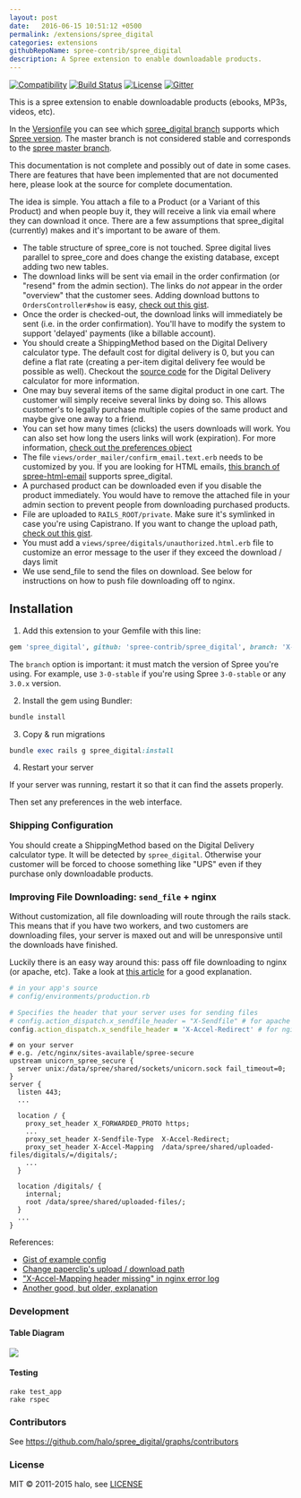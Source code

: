 ```yaml
---
layout: post
date:   2016-06-15 10:51:12 +0500
permalink: /extensions/spree_digital
categories: extensions
githubRepoName: spree-contrib/spree_digital
description: A Spree extension to enable downloadable products.
---
```

[![Compatibility](https://img.shields.io/badge/spree%20compatibility-3.0-pink.svg)](https://github.com/spree-contrib/spree_digital/blob/master/Versionfile)
[![Build Status](https://travis-ci.org/spree-contrib/spree_digital.png?branch=master)](https://travis-ci.org/spree-contrib/spree_digital)
[![License](https://img.shields.io/badge/license-MIT-blue.svg)](http://github.com/spree-contrib/spree_digital/blob/master/LICENSE.md)
[![Gitter](https://badges.gitter.im/Join%20Chat.svg)](https://gitter.im/spree-contrib/spree_digital)

This is a spree extension to enable downloadable products (ebooks, MP3s, videos, etc).

In the [Versionfile](https://github.com/spree-contrib/spree_digital/blob/master/Versionfile) you can see which
[spree_digital branch](https://github.com/spree-contrib/spree_digital/branches/all?query=stable) supports which
[Spree version](https://github.com/spree/spree/branches/all?query=stable).
The master branch is not considered stable and corresponds to the [spree master branch](https://github.com/spree/spree).

This documentation is not complete and possibly out of date in some cases.
There are features that have been implemented that are not documented here, please look at the source for complete documentation.

The idea is simple.
You attach a file to a Product (or a Variant of this Product) and when people buy it, they will receive a link via email where they can download it once.
There are a few assumptions that spree_digital (currently) makes and it's important to be aware of them.

* The table structure of spree_core is not touched.
  Spree digital lives parallel to spree_core and does change the existing database, except adding two new tables.
* The download links will be sent via email in the order confirmation (or "resend" from the admin section).
  The links do *not* appear in the order "overview" that the customer sees.
  Adding download buttons to `OrdersController#show` is easy, [check out this gist](https://gist.github.com/3187793#file_add_spree_digital_buttons_to_invoice.rb).
* Once the order is checked-out, the download links will immediately be sent (i.e. in the order confirmation).
  You'll have to modify the system to support 'delayed' payments (like a billable account).
* You should create a ShippingMethod based on the Digital Delivery calculator type.
  The default cost for digital delivery is 0, but you can define a flat rate (creating a per-item digital delivery fee would be possible as well).
  Checkout the [source code](https://github.com/halo/spree_digital/blob/master/app/models/spree/calculator/digital_delivery.rb) for the Digital Delivery calculator for more information.
* One may buy several items of the same digital product in one cart.
  The customer will simply receive several links by doing so.
  This allows customer's to legally purchase multiple copies of the same product and maybe give one away to a friend.
* You can set how many times (clicks) the users downloads will work.
  You can also set how long the users links will work (expiration).
  For more information, [check out the preferences object](https://github.com/halo/spree_digital/blob/master/lib/spree/spree_digital_configuration.rb)
* The file `views/order_mailer/confirm_email.text.erb` needs to be customized by you.
  If you are looking for HTML emails, [this branch of spree-html-email](http://github.com/iloveitaly/spree-html-email) supports spree_digital.
* A purchased product can be downloaded even if you disable the product immediately.
  You would have to remove the attached file in your admin section to prevent people from downloading purchased products.
* File are uploaded to `RAILS_ROOT/private`.
  Make sure it's symlinked in case you're using Capistrano.
  If you want to change the upload path, [check out this gist](https://gist.github.com/3187793#file_spree_digital_path_change_decorator.rb).
* You must add a `views/spree/digitals/unauthorized.html.erb` file to customize an error message to the user if they exceed the download / days limit
* We use send_file to send the files on download.
  See below for instructions on how to push file downloading off to nginx.

## Installation

1. Add this extension to your Gemfile with this line:
  ```ruby
  gem 'spree_digital', github: 'spree-contrib/spree_digital', branch: 'X-X-stable'
  ```

  The `branch` option is important: it must match the version of Spree you're using.
  For example, use `3-0-stable` if you're using Spree `3-0-stable` or any `3.0.x` version.

2. Install the gem using Bundler:
  ```ruby
  bundle install
  ```

3. Copy & run migrations
  ```ruby
  bundle exec rails g spree_digital:install
  ```

4. Restart your server

  If your server was running, restart it so that it can find the assets properly.

Then set any preferences in the web interface.

### Shipping Configuration

You should create a ShippingMethod based on the Digital Delivery calculator type.
It will be detected by `spree_digital`.
Otherwise your customer will be forced to choose something like "UPS" even if they purchase only downloadable products.

### Improving File Downloading: `send_file` + nginx

Without customization, all file downloading will route through the rails stack.
This means that if you have two workers, and two customers are downloading files, your server is maxed out and will be unresponsive until the downloads have finished.

Luckily there is an easy way around this:
pass off file downloading to nginx (or apache, etc).
Take a look at [this article](http://blog.kiskolabs.com/post/637725747/nginx-rails-send-file) for a good explanation.

```ruby
# in your app's source
# config/environments/production.rb

# Specifies the header that your server uses for sending files
# config.action_dispatch.x_sendfile_header = "X-Sendfile" # for apache
config.action_dispatch.x_sendfile_header = 'X-Accel-Redirect' # for nginx
```

```nginx
# on your server
# e.g. /etc/nginx/sites-available/spree-secure
upstream unicorn_spree_secure {
  server unix:/data/spree/shared/sockets/unicorn.sock fail_timeout=0;
}
server {
  listen 443;
  ...

  location / {
    proxy_set_header X_FORWARDED_PROTO https;
    ...
    proxy_set_header X-Sendfile-Type  X-Accel-Redirect;
    proxy_set_header X-Accel-Mapping  /data/spree/shared/uploaded-files/digitals/=/digitals/;
    ...
  }

  location /digitals/ {
    internal;
    root /data/spree/shared/uploaded-files/;
  }
  ...
}
```

References:

* [Gist of example config](https://gist.github.com/416004)
* [Change paperclip's upload / download path](https://gist.github.com/3187793#file_spree_digital_path_change_decorator.rb)
* ["X-Accel-Mapping header missing" in nginx error log](http://stackoverflow.com/questions/6237016/message-x-accel-mapping-header-missing-in-nginx-error-log)
* [Another good, but older, explanation](http://kovyrin.net/2006/11/01/nginx-x-accel-redirect-php-rails/)

### Development

#### Table Diagram

<img src="https://cdn.rawgit.com/halo/spree_digital/master/doc/tables.png">

#### Testing

```shell
rake test_app
rake rspec
```

### Contributors

See https://github.com/halo/spree_digital/graphs/contributors

### License

MIT © 2011-2015 halo, see [LICENSE](http://github.com/halo/spree_digital/blob/master/LICENSE.md)
